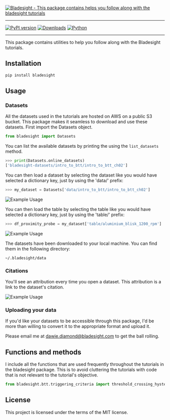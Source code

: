 [![Bladesight - This package contains helps you follow along with the bladesight tutorials](https://intro-to-btt-using-python-assets.s3.amazonaws.com/bladesight_logo_horizontal_ORIGINAL.jpg)](https://github.com/Bladesight)

------------------------------------------------------------------------

[![PyPI version](https://badge.fury.io/py/bladesight.svg)](https://badge.fury.io/py/bladesight)
[![Downloads](https://static.pepy.tech/badge/bladesight)](https://static.pepy.tech/badge/bladesight)
[![Python](https://img.shields.io/badge/python-3.11+-blue.svg)](https://img.shields.io/badge/python-3.9+-blue.svg)
_________________

This package contains utilities to help you follow along with the Bladesight tutorials.

## Installation

```bash
pip install bladesight
```

## Usage

### Datasets

All the datasets used in the tutorials are hosted on AWS on a public S3 bucket. This package makes it seamless to download and use these datasets. First import the Datasets object.

```python
from bladesight import Datasets
```

You can list the available datasets by printing the using the `list_datasets` method.

```python
>>> print(Datasets.online_datasets)
['bladesight-datasets/intro_to_btt/intro_to_btt_ch02']
```
You can then load a dataset by selecting the dataset like you would have selected a dictionary key, just by using the 'data/' prefix:

```python
>>> my_dataset = Datasets['data/intro_to_btt/intro_to_btt_ch02']
```
![Example Usage](https://intro-to-btt-using-python-assets.s3.amazonaws.com/load_dataset.gif)


You can then load the table by selecting the table like you would have selected a dictionary key, just by using the 'table/' prefix:

```python 
>>> df_proximity_probe = my_dataset['table/aluminium_blisk_1200_rpm']
```
![Example Usage](https://intro-to-btt-using-python-assets.s3.amazonaws.com/load_table.gif)

The datasets have been downloaded to your local machine. You can find them in the following directory:

```console
~/.bladesight/data
```

### Citations

You'll see an attribution every time you open a dataset. This attribution is a link to the dataset's citation. 

![Example Usage](https://intro-to-btt-using-python-assets.s3.amazonaws.com/citation_example.png)

### Uploading your data

If you'd like your datasets to be accessible through this package, I'd be more than willing to convert it to the appropriate format and upload it.

Please email me at <a href="mailto:dawie.diamond@bladesight.com">dawie.diamond@bladesight.com </a> to get the ball rolling.

## Functions and methods

I include all the functions that are used frequently throughout the tutorials in the bladesight package. This is to avoid cluttering the tutorials with code that is not relevant to the tutorial's objective.

```python
from bladesight.btt.triggering_criteria import threshold_crossing_hysteresis_pos
```

## License

This project is licensed under the terms of the MIT license.